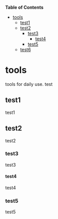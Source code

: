 <!-- START doctoc generated TOC please keep comment here to allow auto update -->
<!-- DON'T EDIT THIS SECTION, INSTEAD RE-RUN doctoc TO UPDATE -->
**Table of Contents**

- [tools](#tools)
  - [test1](#test1)
  - [test2](#test2)
    - [test3](#test3)
      - [test4](#test4)
    - [test5](#test5)
  - [test6](#test6)

<!-- END doctoc generated TOC please keep comment here to allow auto update -->

# tools
tools for daily use.
test

## test1
test1
## test2
test2
### test3
test3
#### test4
test4

### test5
test5

